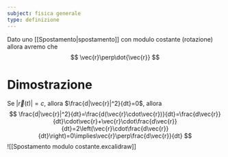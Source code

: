 ```yaml
---
subject: fisica generale
type: definizione
---
```

Dato uno [[Spostamento|spostamento]] con modulo costante (rotazione) allora avremo che
$$
\vec{r}\perp\dot{\vec{r}}
$$
# Dimostrazione
Se $|\vec{r}(t)|=c$, allora $\frac{d|\vec{r}|^2}{dt}=0$, allora
$$
\frac{d|\vec{r}|^2}{dt}=\frac{d(\vec{r}\cdot\vec{r})}{dt}=\frac{d\vec{r}}{dt}\cdot\vec{r}+\vec{r}\cdot\frac{d\vec{r}}{dt}=2\left(\vec{r}\cdot\frac{d\vec{r}}{dt}\right)=0\implies\vec{r}\perp\frac{d\vec{r}}{dt}
$$
![[Spostamento modulo costante.excalidraw]]